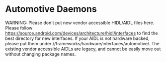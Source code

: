 # Automotive Daemons

WARNING: Please don't put new vendor accessible HIDL/AIDL files here. Please
         follow https://source.android.com/devices/architecture/hidl/interfaces
         to find the best directory for new interfaces.
         If your AIDL is not hardware backed, please put them under
         //frameworks/hardware/interfaces/automotive/.
         The existing vendor accessible AIDLs are legacy, and cannot be easily
         move out without changing package names.


